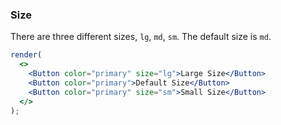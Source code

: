 ### Size

There are three different sizes, `lg`, `md`, `sm`. The default size is `md`.

<!--start-code-->

```jsx
render(
  <>
    <Button color="primary" size="lg">Large Size</Button>
    <Button color="primary">Default Size</Button>
    <Button color="primary" size="sm">Small Size</Button>
  </>
);
```

<!--end-code-->
